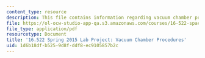 ```yaml
---
content_type: resource
description: This file contains information regarding vacuum chamber procedures.
file: https://ol-ocw-studio-app-qa.s3.amazonaws.com/courses/16-522-space-propulsion-spring-2015/1d6b18dfb5259d8fddf8ec9105857b2c_MIT16_522S15_LabVacuumSPL2.pdf
file_type: application/pdf
resourcetype: Document
title: '16.522 Spring 2015 Lab Project: Vacuum Chamber Procedures'
uid: 1d6b18df-b525-9d8f-ddf8-ec9105857b2c
---
```


